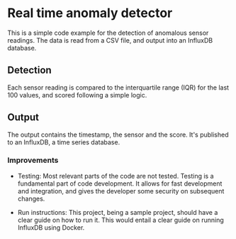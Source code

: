 # Real time anomaly detector

This is a simple code example for the detection of anomalous sensor readings. The data is read from a CSV file, and output into an InfluxDB database.

## Detection 
Each sensor reading is compared to the interquartile range (IQR) for the last 100 values, and scored following a simple logic.

## Output
The output contains the timestamp, the sensor and the score. It's published to an InfluxDB, a time series database.

### Improvements
- Testing: Most relevant parts of the code are not tested. Testing is a fundamental part of code development. It allows for fast development and integration, and gives the developer some security on subsequent changes.

- Run instructions: This project, being a sample project, should have a clear guide on how to run it. This would entail a clear guide on running InfluxDB using Docker.

